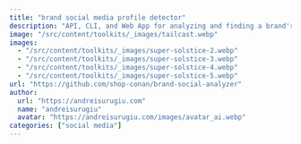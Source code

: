 ```yaml
---
title: "brand social media profile detector"
description: "API, CLI, and Web App for analyzing and finding a brand's profile in +1000 social media \ websites."
image: "/src/content/toolkits/_images/tailcast.webp"
images:
  - "/src/content/toolkits/_images/super-solstice-2.webp"
  - "/src/content/toolkits/_images/super-solstice-3.webp"
  - "/src/content/toolkits/_images/super-solstice-4.webp"
  - "/src/content/toolkits/_images/super-solstice-5.webp"
url: "https://github.com/shop-conan/brand-social-analyzer"
author:
  url: "https://andreisurugiu.com"
  name: "andreisurugiu"
  avatar: "https://andreisurugiu.com/images/avatar_ai.webp"
categories: ["social media"]
---
```

